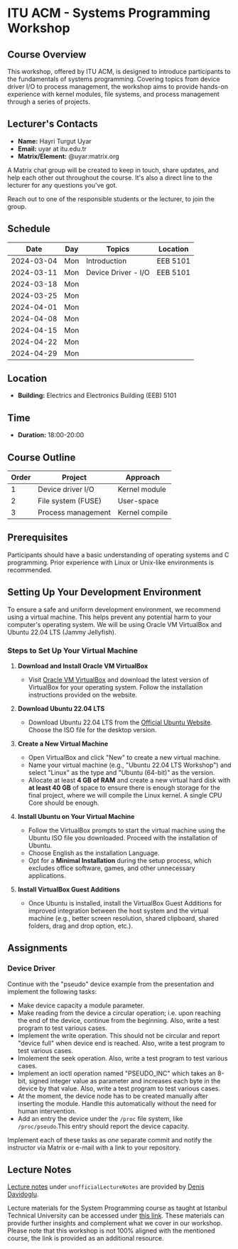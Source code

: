# ITU ACM - Systems Programming Workshop

## Course Overview
This workshop, offered by ITU ACM, is designed to introduce participants to the fundamentals of systems programming. Covering topics from device driver I/O to process management, the workshop aims to provide hands-on experience with kernel modules, file systems, and process management through a series of projects.

## Lecturer's Contacts
- **Name:** Hayri Turgut Uyar
- **Email:** uyar at itu.edu.tr
- **Matrix/Element:** @uyar:matrix.org

A Matrix chat group will be created to keep in touch, share updates, and help each other out throughout the course. It's also a direct line to the lecturer for any questions you've got.

Reach out to one of the responsible students or the lecturer, to join the group.

## Schedule

| Date       | Day | Topics             | Location       |
|------------|-----|--------------------|----------------|
| 2024-03-04 | Mon | Introduction       | EEB 5101       |
| 2024-03-11 | Mon |Device Driver - I/O | EEB 5101       |
| 2024-03-18 | Mon |                    |                |
| 2024-03-25 | Mon |                    |                |
| 2024-04-01 | Mon |                    |                |
| 2024-04-08 | Mon |                    |                |
| 2024-04-15 | Mon |                    |                |
| 2024-04-22 | Mon |                    |                |
| 2024-04-29 | Mon |                    |                |


## Location
- **Building:** Electrics and Electronics Building (EEB) 5101

## Time
- **Duration:** 18:00-20:00

## Course Outline

| Order | Project            | Approach       |
|-------|--------------------|----------------|
| 1     | Device driver I/O  | Kernel module  |
| 2     | File system (FUSE) | User-space     |
| 3     | Process management | Kernel compile |

## Prerequisites
Participants should have a basic understanding of operating systems and C programming. Prior experience with Linux or Unix-like environments is recommended.

## Setting Up Your Development Environment
To ensure a safe and uniform development environment, we recommend using a virtual machine. This helps prevent any potential harm to your computer's operating system. We will be using Oracle VM VirtualBox and Ubuntu 22.04 LTS (Jammy Jellyfish).

### Steps to Set Up Your Virtual Machine

1. **Download and Install Oracle VM VirtualBox**
   - Visit [Oracle VM VirtualBox](https://www.virtualbox.org/) and download the latest version of VirtualBox for your operating system. Follow the installation instructions provided on the website.

2. **Download Ubuntu 22.04 LTS**
   - Download Ubuntu 22.04 LTS from the [Official Ubuntu Website](https://releases.ubuntu.com/22.04/). Choose the ISO file for the desktop version.

3. **Create a New Virtual Machine**
   - Open VirtualBox and click "New" to create a new virtual machine.
   - Name your virtual machine (e.g., "Ubuntu 22.04 LTS Workshop") and select "Linux" as the type and "Ubuntu (64-bit)" as the version.
   - Allocate at least **4 GB of RAM** and create a new virtual hard disk with **at least 40 GB** of space to ensure there is enough storage for the final project, where we will compile the Linux kernel. A single CPU Core should be enough.

4. **Install Ubuntu on Your Virtual Machine**
   - Follow the VirtualBox prompts to start the virtual machine using the Ubuntu ISO file you downloaded. Proceed with the installation of Ubuntu.
   - Choose English as the installation Language.
   - Opt for a **Minimal Installation** during the setup process, which excludes office software, games, and other unnecessary applications.

5. **Install VirtualBox Guest Additions**
   - Once Ubuntu is installed, install the VirtualBox Guest Additions for improved integration between the host system and the virtual machine (e.g., better screen resolution, shared clipboard, shared folders, drag and drop option, etc.).

## Assignments

### Device Driver

Continue with the "pseudo" device example from the presentation
and implement the following tasks:

- Make device capacity a module parameter.
- Make reading from the device a circular operation; i.e. upon reaching the end of the device, continue from the beginning. Also, write a test program to test various cases.
- Implement the write operation. This should not be circular and report "device full" when device end is reached. Also, write a test program to test various cases.
- Imolement the seek operation. Also, write a test program to test various cases.
- Implement an ioctl operation named "PSEUDO_INC" which takes an 8-bit, signed integer value as parameter and increases each byte in the device by that value. Also, write a test program to test various cases.
- At the moment, the device node has to be created manually after inserting the module. Handle this automatically without the need for human intervention.
- Add an entry the device under the `/proc` file system, like `/proc/pseudo`.This entry should report the device capacity.

Implement each of these tasks as *one* separate commit and notify the instructor via Matrix or e-mail with a link to your repository.

## Lecture Notes
[Lecture notes](unofficialLectureNotes/sysprog_notes.org) under ```unofficialLectureNotes``` are provided by [Denis Davidoglu](https://github.com/dawidogg).

Lecture materials for the System Programming course as taught at Istanbul Technical University can be accessed under [this link](https://ninova.itu.edu.tr/tr/dersler/bilgisayar-bilisim-fakultesi/144/blg-413e/). These materials can provide further insights and complement what we cover in our workshop. Please note that this workshop is not 100% aligned with the mentioned course, the link is provided as an additional resource.

